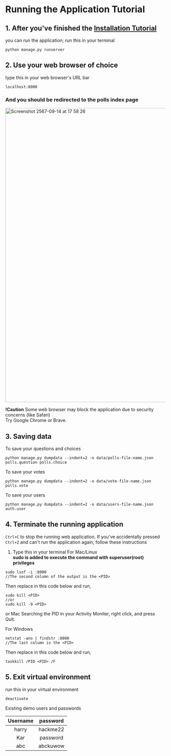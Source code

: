 # Running the Application Tutorial
## 1. After you've finished the [Installation Tutorial](Installation.md)
you can run the application; run this in your terminal
```
python manage.py runserver
```
## 2. Use your web browser of choice
type this in your web browser's URL bar
```commandline
localhost:8000
```
### And you should be redirected to the polls index page
<img width="925" alt="Screenshot 2567-09-14 at 17 58 26" src="https://github.com/user-attachments/assets/0410416c-5cb7-450d-beed-65f1957d7dfb">

**!Caution** Some web browser may block the application due to security concerns (like Safari) <br>
Try Google Chrome or Brave.

## 3. Saving data
To save your questions and choices
```commandline
python manage.py dumpdata --indent=2 -o data/polls-file-name.json polls.question polls.choice
```
To save your votes
```commandline
python manage.py dumpdata --indent=2 -o data/vote-file-name.json polls.vote
```
To save your users
```commandline
python manage.py dumpdata --indent=2 -o data/users-file-name.json auth.user
```

## 4. Terminate the running application
`Ctrl+C` to stop the running web application.
If you've accidentally pressed `Ctrl+Z` and can't run the application again,
follow these instructions
1. Type this in your terminal
For Mac/Linux <br>
**sudo is added to execute the command with superuser(root) privileges**
```commandline
sudo lsof -i :8000
//The second column of the output is the <PID>
```
Then replace <PID> in this code below and run,
```commandline
sudo kill <PID>
//or
sudo kill -9 <PID>
```
or 
Mac
Searching the PID in your Activity Moniter, right click, and press Quit.

For Windows <br>
```commandline
netstat -ano | findstr :8000
//The last column is the <PID>
```
Then replace <PID> in this code below and run,
```commandline
taskkill /PID <PID> /F
```
## 5. Exit virtual environment
run this in your virtual environment
```commandline
deactivate
```

Existing demo users and passwords <br>

|    Username     |    password     |
|:---------------:|:---------------:|
|      harry      |    hackme22     |
|       Kar       |    password     |
|       abc       |    abckuwow     |
